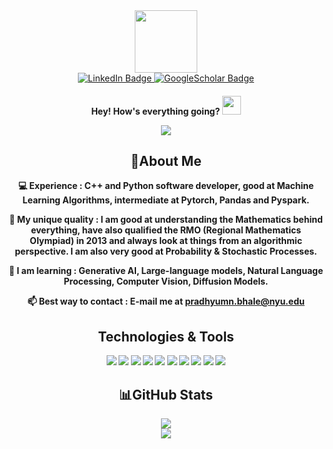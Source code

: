 <div id="header" align="center">
  <img src="https://media.giphy.com/media/lP8xu5t2DLGG045H8F/giphy.gif" width="100"/>
</div>

<div id="badges" align="center">
  <a href="https://www.linkedin.com/in/pradhyumn-bhale/">
    <img src="https://img.shields.io/badge/LinkedIn-blue?style=for-the-badge&logo=linkedin&logoColor=white" alt="LinkedIn Badge"/>
  </a>
  
  <a href="https://scholar.google.com/citations?user=0OBfT6IAAAAJ&hl=en">
    <img src="https://img.shields.io/badge/Google%20Scholar-blue?style=for-the-badge&logo=Google&logoColor=white" alt="GoogleScholar Badge"/>
  </a>
</div>

<div id="counter" align="center">
<img src="https://komarev.com/ghpvc/?username=pradhyumn&style=flat-square&color=blue" alt=""/>
</div>

<h4>
<div id="wave" align="center">
Hey! How's everything going?
<img src="https://media.giphy.com/media/hvRJCLFzcasrR4ia7z/giphy.gif" width="30px"/>
</div>

<p align="center">
    <a href="https://github.com/pradhyumn/pradhyumn">
        <img src="https://readme-typing-svg.herokuapp.com?color=%9370DB7&center=true&vCenter=true&lines=Welcome+to+Pradhyumn's+profile!;Graduate+student+at+NYU;Experienced+C%2B%2B+developer+;Good+at+Machine+Learning+Algorithms+;Intermediate+Python+developer+;Jack+of+all+trades!">
    </a>
</p>

<div align="center">
  
## 💫About Me
💻 Experience : C++ and Python software developer, good at Machine Learning Algorithms, intermediate at Pytorch, Pandas and Pyspark.
  
🔭 My unique quality : I am good at understanding the Mathematics behind everything, have also qualified the RMO (Regional Mathematics Olympiad) in 2013 and always look at things from an algorithmic perspective. I am also very good at Probability & Stochastic Processes.
  
🌱 I am learning : Generative AI, Large-language models, Natural Language Processing, Computer Vision, Diffusion Models.
  
📫 Best way to contact : E-mail me at pradhyumn.bhale@nyu.edu

## Technologies & Tools
![](https://img.shields.io/badge/Code-C++-informational?style=flat&logo=C&logoColor=white&color=2bbc8a)
![](https://img.shields.io/badge/Code-Python-informational?style=flat&logo=python&logoColor=white&color=2bbc8a)
![](https://img.shields.io/badge/Code-PySpark-informational?style=flat&logo=apachespark&logoColor=white&color=2bbc8a)
![](https://img.shields.io/badge/OS-Linux-informational?style=flat&logo=linux&logoColor=white&color=2bbc8a)
![](https://img.shields.io/badge/Code-React-informational?style=flat&logo=react&logoColor=white&color=2bbc8a)
![](https://img.shields.io/badge/Shell-Bash-informational?style=flat&logo=gnu-bash&logoColor=white&color=2bbc8a)
![](https://img.shields.io/badge/Tools-PostgreSQL-informational?style=flat&logo=postgresql&logoColor=white&color=2bbc8a)
![](https://img.shields.io/badge/Tools-MongoDB-informational?style=flat&logo=mongodb&logoColor=white&color=2bbc8a)
![](https://img.shields.io/badge/Tools-Docker-informational?style=flat&logo=docker&logoColor=white&color=2bbc8a)
![](https://img.shields.io/badge/Cloud-AWS-informational?style=flat&logo=amazon&logoColor=white&color=2bbc8a)

## 📊GitHub Stats

![](https://github-readme-stats.vercel.app/api?username=pradhyumn&theme=radical&hide_border=false&include_all_commits=true&count_private=false)<br/>
![](https://github-readme-stats.vercel.app/api/top-langs/?username=pradhyumn&theme=radical&hide_border=false&include_all_commits=true&count_private=true&layout=compact)

</h4>
